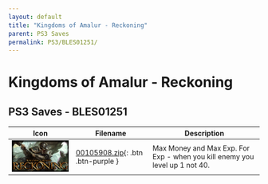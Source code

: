 ```yaml
---
layout: default
title: "Kingdoms of Amalur - Reckoning"
parent: PS3 Saves
permalink: PS3/BLES01251/
---
```

# Kingdoms of Amalur - Reckoning

## PS3 Saves - BLES01251

| Icon | Filename | Description |
|------|----------|-------------|
| ![Kingdoms of Amalur - Reckoning](ICON0.PNG) | [00105908.zip](00105908.zip){: .btn .btn-purple } | Max Money and Max Exp. For Exp - when you kill enemy you level up 1 not 40. |
